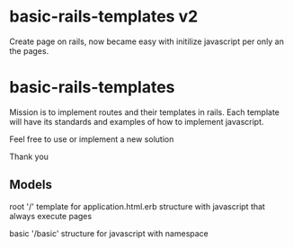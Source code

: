 basic-rails-templates v2
========================

Create page on rails, now became easy with initilize javascript per only an the pages.

basic-rails-templates
=====================

Mission is to implement routes and their templates in rails.
Each template will have its standards and examples of how to implement javascript.

Feel free to use or implement a new solution
  
Thank you

Models
------

root '/'
 template for application.html.erb
 structure with javascript that always execute pages

 basic '/basic'
 structure for javascript with namespace
